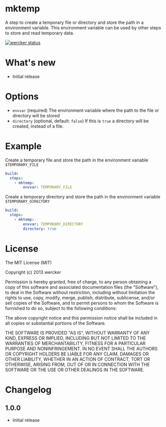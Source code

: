 # mktemp 

A step to create a temporary file or directory and store the path in a environment variable. This environment variable can be used by other steps to store and read temporary data.

[![wercker status](https://app.wercker.com/status/78dd8423c33d3606752b9197f070dac4/m "wercker status")](https://app.wercker.com/project/bykey/78dd8423c33d3606752b9197f070dac4)

# What's new

- Initial release

# Options

* `envvar` (required) The environment variable where the path to the file or directory will be stored
* `directory` (optional, default: `false`) If this is `true` a directory will be created, instead of a file.

# Example

Create a temporary file and store the path in the environment variable `$TEMPORARY_FILE`

``` yaml
build:
  steps:
    - mktemp:
        envvar: TEMPORARY_FILE
```

Create a temporary directory and store the path in the environment variable `$TEMPORARY_DIRECTORY`

``` yaml
build:
  steps:
    - mktemp:
        envvar: TEMPORARY_DIRECTORY
        directory: true
```

# License

The MIT License (MIT)

Copyright (c) 2013 wercker

Permission is hereby granted, free of charge, to any person obtaining a copy of
this software and associated documentation files (the "Software"), to deal in
the Software without restriction, including without limitation the rights to
use, copy, modify, merge, publish, distribute, sublicense, and/or sell copies of
the Software, and to permit persons to whom the Software is furnished to do so,
subject to the following conditions:

The above copyright notice and this permission notice shall be included in all
copies or substantial portions of the Software.

THE SOFTWARE IS PROVIDED "AS IS", WITHOUT WARRANTY OF ANY KIND, EXPRESS OR
IMPLIED, INCLUDING BUT NOT LIMITED TO THE WARRANTIES OF MERCHANTABILITY, FITNESS
FOR A PARTICULAR PURPOSE AND NONINFRINGEMENT. IN NO EVENT SHALL THE AUTHORS OR
COPYRIGHT HOLDERS BE LIABLE FOR ANY CLAIM, DAMAGES OR OTHER LIABILITY, WHETHER
IN AN ACTION OF CONTRACT, TORT OR OTHERWISE, ARISING FROM, OUT OF OR IN
CONNECTION WITH THE SOFTWARE OR THE USE OR OTHER DEALINGS IN THE SOFTWARE.

# Changelog

## 1.0.0

- Initial release
